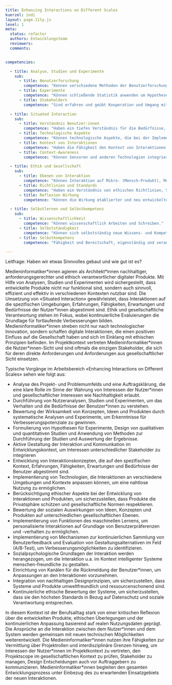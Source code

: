 ```yaml
---
title: Enhancing Interactions on Different Scales
kuerzel: indi
layout: page.11ty.js
level: 1
meta:
  status: refactor
  authors: Entwicklungsteam
  reviewers: 
  comments:


competencies:

  - title: Analyse, Studien und Experimente
    sub:
      - title: Benutzerforschung
        competence: "Kennen verschiedene Methoden der Benutzerforschung, können diese einordnen und anwenden (z.B. Interviews, Umfragen, Beobachtungen, Experience Sampling)."
      - title: Experimente
        competence: "Können schließende Statistik anwenden um Hypothesen in Experimenten zu überprüfen und statistische Zusammenhänge in empirischen Daten auszuwerten."
      - title: Stakeholdern
        competence: "Sind erfahren und geübt Kooperation und Umgang mit Stakeholdern und zukünftigen Nutzer:innen."

  - title: Situated Interaction
    sub:
      - title: Verständnis Benutzer:innen
        competence: "Haben ein tiefes Verständnis für die Bedürfnisse, Verhaltensweisen und Erwartungen der Benutzer:innen."
      - title: Technologische Aspekte
        competence: "Können technologische Aspekte, die bei der Implementierung situierter Interaktion eine Rolle spielen, berücksichtigen, dies beinhaltet Kenntnisse über Sensortechnologien, Datenverarbeitung, maschinelles Lernen und die Integration von Software in physische Umgebungen."
      - title: Kontext von Interaktionen
        competence: "Haben die Fähigkeit den Kontext von Interaktionen zu verstehen und darauf zu reagieren."
      - title: Context-Awareness
        competence: "Können Sensoren und anderen Technologien integrieren, um den aktuellen Kontext, wie den physischen Standort oder die Umweltbedingungen, zu erfassen, um damit umgehen zu können."

  - title: Ethik und Gesellschaft
    sub:
      - title: Ebenen von Interaktion
        competence: "Können Interaktion auf Mikro- (Mensch-Produkt), Meso- (Mensch-Unternehmen/ Institution) und Makro-Ebene (Mensch-Gesellschaft) wahrnehmen und gestalten."
      - title: Richtlinien und Standards
        competence: "Haben ein Verständnis von ethischen Richtlinien, Standards sowie dem Schutz der Privatsphäre zum Wohlergehen der Nutzer:innen und können dieses in eigenes Handeln integrieren."
      - title: Reflexion Wirkung
        competence: "Können die Wirkung etablierter und neu entwickelter (interaktiver) Medien auf die Gesellschaft reflektieren und in der eigenen Entwicklung berücksichtigen."

  - title: Selbstlernen und Selbstkompetenz
    sub:
      - title: Wissenschaftlichkeit
        competence: "Können wissenschaftlich Arbeiten und Schreiben."
      - title: Selbstständigkeit
        competence: "Können sich selbstständig neue Wissens- und Kompetenzbereiche zu Methoden, Technologien oder Domänen erschließen."
      - title: Selbstkompetenz
        competence: "Fähigkeit und Bereitschaft, eigenständig und verantwortlich zu handeln, das eigene und das Handeln anderer zu reflektieren und die eigene Handlungsfähigkeit weiterzuentwickeln"

---
```


Leitfrage: Haben wir etwas Sinnvolles gebaut und wie gut ist es?

Medieninformatiker\*innen agieren als Architekt\*innen nachhaltiger, anforderungsgerechter und ethisch verantwortlicher digitaler Produkte. Mit Hilfe von Analysen, Studien und Experimenten wird sichergestellt, dass entwickelte Produkte nicht nur funktional sind, sondern auch sinnvoll, effizient und effektiv in verschiedenen Kontexten nutzbar sind. Die Umsetzung von «Situated Interaction» gewährleistet, dass Interaktionen auf die spezifischen Umgebungen, Erfahrungen, Fähigkeiten, Erwartungen und Bedürfnisse der Nutzer\*innen abgestimmt sind. Ethik und gesellschaftliche Verantwortung stehen im Fokus, wobei kontinuierliche Evaluierungen die Grundlage für fortlaufende Verbesserungen bilden. Medieninformatiker\*innen streben nicht nur nach technologischer Innovation, sondern schaffen digitale Interaktionen, die einen positiven Einfluss auf die Gesellschaft haben und sich im Einklang mit ethischen Prinzipien befinden. Im Projektkontext vertreten Medieninformatiker\*innen die Nutzer\*innen-Sicht und sind oftmals die einzigen Stakeholder, die sich für deren direkte Anforderungen und Anforderungen aus gesellschaftlicher Sicht einsetzen.

Typische Vorgänge im Arbeitsbereich «Enhancing Interactions on Different Scales» sehen wie folgt aus:

- Analyse des Projekt- und Problemumfelds und eine Auftragsklärung, die eine klare Rolle im Sinne der Wahrung von Interessen der Nutzer\*innen und gesellschaftlicher Interessen wie Nachhaltigkeit erlaubt.
- Durchführung von Nutzeranalysen, Studien und Experimenten, um das Verhalten und die Bedürfnisse der Benutzer\*innen zu verstehen.
- Bewertung der Wirksamkeit von Konzepten, Ideen und Produkten durch systematische Analysen und Experimente, um Erkenntnisse für Verbesserungspotenziale zu gewinnen.
- Formulierung von Hypothesen für Experimente, Design von qualitativen und quantitativen Studien und Anwendung von Methoden zur Durchführung der Studien und Auswertung der Ergebnisse.
- Aktive Gestaltung der Interaktion und Kommunkation im Entwicklungskontext, um Interessen unterschiedlicher Stakeholder zu integrieren
- Entwicklung von Interaktionskonzepten, die auf den spezifischen Kontext, Erfahrungen, Fähigkeiten, Erwartungen und Bedürfnisse der Benutzer abgestimmt sind. <!-- eher DUX? -->
- Implementierung von Technologien, die Interaktionen an verschiedene Umgebungen und Kontexte anpassen können, um eine nahtlose Nutzung zu ermöglichen. <!-- eher DEV? -->
- Berücksichtigung ethischer Aspekte bei der Entwicklung von Interaktionen und Produkten, um sicherzustellen, dass Produkte die Privatsphäre schützen und gesellschaftliche Normen respektieren.
- Bewertung der sozialen Auswirkungen von Ideen, Konzepten und Produkten auf unterschiedlichen gesellschaftlichen Ebenen.
- Implementierung von Funktionen des maschinellen Lernens, um personalisierte Interaktionen auf Grundlage von Benutzerpräferenzen und -verhalten zu ermöglichen. <!-- eher DEV? -->
- Implementierung von Mechanismen zur kontinuierlichen Sammlung von Benutzerfeedback und Evaluation von Gestaltungsalternativen im Feld (A/B-Test), um Verbesserungsmöglichkeiten zu identifizieren.
- Sozialpsychologische Grundlagen der Interaktion werden herangezogen, um die Interaktion u.a. im Kontext intelligenter Systeme menschen-freundliche zu gestalten.
- Einrichtung von Kanälen für die Rückmeldung der Benutzer\*innen, um Anpassungen an den Interaktionen vorzunehmen.
- Integration von nachhaltigen Designprinzipien, um sicherzustellen, dass Systeme und Produkte umweltfreundlich und ressourcenschonend sind.
- Kontinuierliche ethische Bewertung der Systeme, um sicherzustellen, dass sie den höchsten Standards in Bezug auf Datenschutz und soziale Verantwortung entsprechen.

In diesem Kontext ist der Berufsalltag stark von einer kritischen Reflexion über die entwickelten Produkte, ethischen Überlegungen und der kontinuierlichen Anpassung basierend auf realen Nutzungsdaten geprägt. Die Ansprüche an die Interaktion zwischen dem Nutzer\*innen und dem System werden gemeinsam mit neuen technischen Möglichkeiten weiterentwickelt. Die Medieninformatiker\*innen nutzen ihre Fähigkeiten zur Vermittlung über Projektrollen und interdisziplinäre Grenzen hinweg, um Interessen der Nutzer\*innen im Projektkontext zu vertreten, den Projektscope im gesellschaftlichen Kontext zu prüfen, Stakeholder zu managen, Design Entscheidungen auch vor Auftraggebern zu kommunizieren. Medieninformatiker\*innen begleiten den gesamten Entwicklungsprozess unter Einbezug des zu erwartenden Einsatzgebiets der neuen Interaktionen.